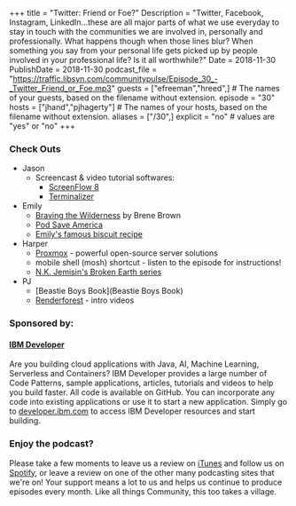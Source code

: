 +++
title = "Twitter: Friend or Foe?"
Description = "Twitter, Facebook, Instagram, LinkedIn...these are all major parts of what we use everyday to stay in touch with the communities we are involved in, personally and professionally. What happens though when those lines blur? When something you say from your personal life gets picked up by people involved in your professional life? Is it all worthwhile?"
Date = 2018-11-30
PublishDate = 2018-11-30
podcast_file = "https://traffic.libsyn.com/communitypulse/Episode_30_-_Twitter_Friend_or_Foe.mp3"
guests = ["efreeman","hreed",] # The names of your guests, based on the filename without extension.
episode = "30"
hosts = ["jhand","pjhagerty"] # The names of your hosts, based on the filename without extension.
aliases = ["/30",]
explicit = "no" # values are "yes" or "no"
+++
### Check Outs

* Jason
  * Screencast & video tutorial softwares:
    * [ScreenFlow 8](https://www.telestream.net/screenflow/overview.htm#overview)
    * [Terminalizer](https://terminalizer.com/)
* Emily
  * [Braving the Wilderness](https://www.amazon.com/Braving-Wilderness-Quest-Belonging-Courage/dp/0812995848) by Brene Brown
  * [Pod Save America](https://art19.com/shows/pod-save-america)
  * [Emily's famous biscuit recipe](https://emilyfreeman.io/blog/biscuits)
* Harper
  * [Proxmox](https://www.proxmox.com/en/) - powerful open-source server solutions
  * mobile shell (mosh) shortcut - listen to the episode for instructions!
  * [N.K. Jemisin's Broken Earth series](https://www.amazon.com/gp/bookseries/B01947LZ8A/ref=dp_st_0316229296)
* PJ
  * [Beastie Boys Book](Beastie Boys Book)
  * [Renderforest](https://www.renderforest.com) - intro videos



### Sponsored by:
#### **[IBM Developer](https://developer.ibm.com/)**

Are you building cloud applications with Java, AI, Machine Learning, Serverless and Containers? IBM Developer provides a large number of Code Patterns, sample applications, articles, tutorials and videos to help you build faster. All code is available on GitHub. You can incorporate any code into existing applications or use it to start a new application. Simply go to [developer.ibm.com](https://developer.ibm.com) to access IBM Developer resources and start building.

### Enjoy the podcast?
Please take a few moments to leave us a review on [iTunes](https://itunes.apple.com/us/podcast/community-pulse/id1218368182?mt=2) and follow us on [Spotify](https://open.spotify.com/show/3I7g5WfMSgpWu38zZMjet?si=565TMb81SaWwrJYbAIeOxQ), or leave a review on one of the other many podcasting sites that we're on! Your support means a lot to us and helps us continue to produce episodes every month. Like all things Community, this too takes a village.
